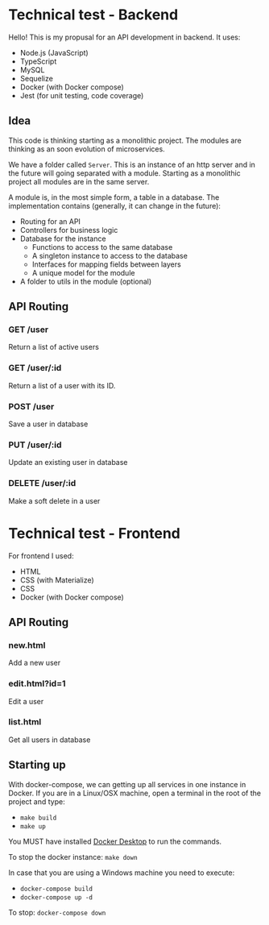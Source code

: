 # Technical test - Backend

Hello! This is my propusal for an API development in backend. It uses:

- Node.js (JavaScript)
- TypeScript
- MySQL
- Sequelize
- Docker (with Docker compose)
- Jest (for unit testing, code coverage)

## Idea

This code is thinking starting as a monolithic project. The modules are thinking as an soon evolution of microservices.

We have a folder called `Server`. This is an instance of an http server and in the future will going separated with a module. Starting as a monolithic project all modules are in the same server.

A module is, in the most simple form, a table in a database. The implementation contains (generally, it can change in the future):

- Routing for an API
- Controllers for business logic
- Database for the instance
  - Functions to access to the same database
  - A singleton instance to access to the database
  - Interfaces for mapping fields between layers
  - A unique model for the module
- A folder to utils in the module (optional)

## API Routing

### GET /user

Return a list of active users

### GET /user/:id

Return a list of a user with its ID.

### POST /user

Save a user in database

### PUT /user/:id

Update an existing user in database

### DELETE /user/:id

Make a soft delete in a user

# Technical test - Frontend

For frontend I used:

- HTML
- CSS (with Materialize)
- CSS
- Docker (with Docker compose)

## API Routing

### new.html

Add a new user

### edit.html?id=1

Edit a user

### list.html

Get all users in database

## Starting up

With docker-compose, we can getting up all services in one instance in Docker.
If you are in a Linux/OSX machine, open a terminal in the root of the project and type:

- `make build`
- `make up`

You MUST have installed [Docker Desktop](https://www.docker.com/products/docker-desktop) to run the commands.

To stop the docker instance: `make down`

In case that you are using a Windows machine you need to execute:

- `docker-compose build`
- `docker-compose up -d`

To stop: `docker-compose down`
